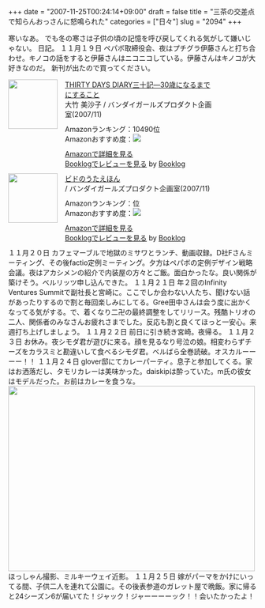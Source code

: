 +++
date = "2007-11-25T00:24:14+09:00"
draft = false
title = "三茶の交差点で知らんおっさんに怒鳴られた"
categories = ["日々"]
slug = "2094"
+++

寒いなあ。
でも冬の寒さは子供の頃の記憶を呼び戻してくれる気がして嫌いじゃない。
日記。
１１月１９日
ペパボ取締役会、夜はプチグラ伊藤さんと打ち合わせ。キノコの話をすると伊藤さんはニコニコしている。伊藤さんはキノコが大好きなのだ。
新刊が出たので買ってください。
<div class="booklog-all" style="margin-bottom:10px;"><div class="booklog-img" style="float:left; margin-right:15px;"><a href="http://www.amazon.co.jp/gp/product/4903267652%3ftag=ieiriblog-22%26link_code=xm2%26camp=2025" target="_blank"><img src="http://ecx.images-amazon.com/images/I/11JmihmExqL.jpg"  class="booklog-imgsrc" style="border:0px; width:100px"></a><br></div><div class="booklog-data" style="float:left; width:300px;"><div class="booklog-title"><a href="http://www.amazon.co.jp/gp/product/4903267652%3ftag=ieiriblog-22%26link_code=xm2%26camp=2025" target="_blank">THIRTY DAYS DIARY三十記―30歳になるまでにすること</a></div><div class="booklog-pub">大竹 美沙子 / バンダイガールズプロダクト企画室(2007/11)</div><div class="booklog-info" style="margin-top:10px;">Amazonランキング：10490位<br>Amazonおすすめ度：<img src="http://booklog.jp/img/3.gif"><br></div><div class="booklog-link" style="margin-top:10px;"><a href="http://www.amazon.co.jp/gp/product/4903267652%3ftag=ieiriblog-22%26link_code=xm2%26camp=2025" target="_blank">Amazonで詳細を見る</a><br><a href="http://booklog.jp/asin/4903267652" target="_blank">Booklogでレビューを見る</a> by <a href="http://booklog.jp" target="_blank">Booklog</a><br></div></div><br style="clear:left"></div>
<div class="booklog-all" style="margin-bottom:10px;"><div class="booklog-img" style="float:left; margin-right:15px;"><a href="http://www.amazon.co.jp/gp/product/4903267660%3ftag=ieiriblog-22%26link_code=xm2%26camp=2025" target="_blank"><img src="http://ecx.images-amazon.com/images/I/11%2BgPXuhN9L.jpg"  class="booklog-imgsrc" style="border:0px; width:100px"></a><br></div><div class="booklog-data" style="float:left; width:300px;"><div class="booklog-title"><a href="http://www.amazon.co.jp/gp/product/4903267660%3ftag=ieiriblog-22%26link_code=xm2%26camp=2025" target="_blank">ビドのうたえほん</a></div><div class="booklog-pub"> / バンダイガールズプロダクト企画室(2007/11)</div><div class="booklog-info" style="margin-top:10px;">Amazonランキング：位<br>Amazonおすすめ度：<img src="http://booklog.jp/img/0.gif"><br></div><div class="booklog-link" style="margin-top:10px;"><a href="http://www.amazon.co.jp/gp/product/4903267660%3ftag=ieiriblog-22%26link_code=xm2%26camp=2025" target="_blank">Amazonで詳細を見る</a><br><a href="http://booklog.jp/asin/4903267660" target="_blank">Booklogでレビューを見る</a> by <a href="http://booklog.jp" target="_blank">Booklog</a><br></div></div><br style="clear:left"></div>
１１月２０日
カフェマーブルで地獄のミサワとランチ、動画収録。D社Fさんミーティング、その後factio定例ミーティング。夕方はペパボの定例デザイン戦略会議。夜はアカシメンの紹介で内装屋の方々とご飯。面白かったな。良い関係が築けそう。ベルリッツ申し込んできた。
１１月２１日
年２回のInfinity Ventures Summitで副社長と宮崎に。ここでしか会わない人たち、聞けない話があったりするので割と毎回楽しみにしてる。Gree田中さんは会う度に出かくなってる気がする。で、着くなり二卍の最終調整をしてリリース。残酷トリオの二人、関係者のみなさんお疲れさまでした。反応も割と良くてほっと一安心。来週打ち上げしましょう。
１１月２２日
前日に引き続き宮崎。夜帰る。
１１月２３日
お休み。夜シモダ君が遊びに来る。顔を見るなり号泣の娘。相変わらずチーズをカラスミと勘違いして食べるシモダ君。ベルばら全巻読破。オスカルーーーー！！
１１月２４日
glover邸にてカレーパーティ。息子と参加してくる。家はお洒落だし、タモリカレーは美味かった。daiskipは酔っていた。m氏の彼女はモデルだった。お前はカレーを食うな。
<img src="http://ieiriblog.img.jugem.jp/20071126_390581.jpg" width="500" height="375" alt="" class="pict" />
ほっしゃん撮影、ミルキーウェイ近影。
１１月２５日
嫁がパーマをかけにいってる間、子供二人を連れて公園に。その後表参道のガレット屋で晩飯。家に帰ると24シーズン6が届いてた！ジャック！ジャーーーーック！！会いたかったよ！
